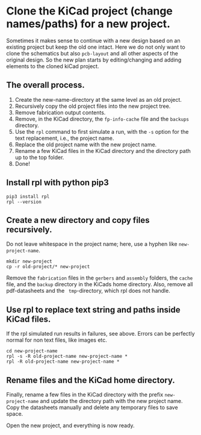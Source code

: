 # Clone the KiCad project (change names/paths) for a new project.

Sometimes it makes sense to continue with a new design based on an existing project but keep the old one intact. Here we do not only want to clone the schematics but also `pcb-layout` and all other aspects of the original design. So the new plan starts by editing/changing and adding elements to the cloned kiCad project.

## The overall process.

1. Create the new-name-directory at the same level as an old project.
2. Recursively copy the old project files into the new project tree.
3. Remove fabrication output contents.
4. Remove, in the KiCad directory, the `fp-info-cache` file and the `backups` directory. 
5. Use the `rpl` command to first simulate a run, with the `-s` option for the text replacement, i.e., the project name.
6. Replace the old project name with the new project name.
7. Rename a few KiCad files in the KiCad directory and the directory path up to the top folder.
8. Done!


## Install rpl with python pip3

```
pip3 install rpl
rpl --version
```

## Create a new directory and copy files recursively.

Do not leave whitespace in the project name; here, use a hyphen like `new-project-name`.

```
mkdir new-project
cp -r old-project/* new-project
```

Remove the `fabrication` files in the `gerbers` and `assembly` folders, the `cache` file, and the `backup` directory in the KiCads home directory. Also, remove all pdf-datasheets and the ` tmp`-directory, which rpl does not handle.

## Use rpl to replace text string and paths inside KiCad files.

If the rpl simulated run results in failures, see above. Errors can be perfectly normal for non text files, like images etc.

```
cd new-project-name
rpl -s -R old-project-name new-project-name *
rpl -R old-project-name new-project-name *
```
## Rename files and the KiCad home directory.

Finally, rename a few files in the KiCad directory with the prefix `new-project-name` and update the directory path with the new project name. Copy the datasheets manually and delete any temporary files to save space.

Open the new project, and everything is now ready.